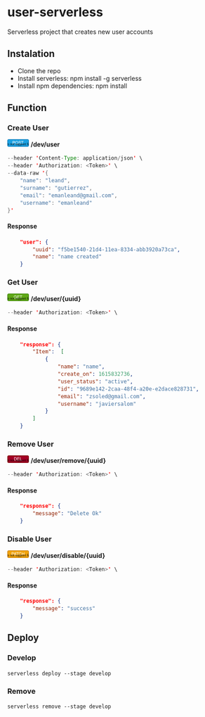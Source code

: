 # user-serverless
Serverless project that creates new user accounts

## Instalation

- Clone the repo
- Install serverless: npm install -g serverless
- Install npm dependencies: npm install

## Function
### Create User
<img src="./diagrams/icons/POST.svg" alt="drawing" height="17"/> **/dev/user**

```JAVA
--header 'Content-Type: application/json' \
--header 'Authorization: <Token>' \
--data-raw '{
    "name": "leand",
    "surname": "gutierrez",
    "email": "emanleand@gmail.com",
    "username": "emanleand"
}'
```
#### Response
```JSON
    "user": {
        "uuid": "f5be1540-21d4-11ea-8334-abb3920a73ca",
        "name": "name created"
    }

```
### Get User
<img src="./diagrams/icons/GET.svg" alt="drawing" height="17"/> **/dev/user/{uuid}**

```JAVA
--header 'Authorization: <Token>' \

```

#### Response
```JSON
    "response": {
        "Item":  [
            {
                "name": "name",
                "create_on": 1615832736,
                "user_status": "active",
                "id": "9689e142-2caa-48f4-a20e-e2dace828731",
                "email": "zsoled@gmail.com",
                "username": "javiersalom"
            }
        ]   
    }
```

### Remove User
<img src="./diagrams/icons/DELETE.svg" alt="drawing" height="17"/> **/dev/user/remove/{uuid}**

```JAVA
--header 'Authorization: <Token>' \

```

#### Response
```JSON
    "response": {
        "message": "Delete Ok"
    }

```

### Disable User
<img src="./diagrams/icons/PATCH.svg" alt="drawing" height="17"/> **/dev/user/disable/{uuid}**

```JAVA
--header 'Authorization: <Token>' \

```

#### Response
```JSON
    "response": {
        "message": "success"
    }

```

## Deploy
### Develop

```
serverless deploy --stage develop
```
### Remove
```
serverless remove --stage develop
```